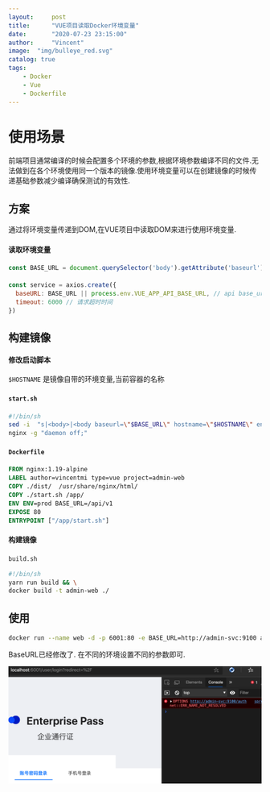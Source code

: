```yaml
---
layout:     post
title:      "VUE项目读取Docker环境变量"
date:       "2020-07-23 23:15:00"
author:     "Vincent"
image:  "img/bulleye_red.svg"
catalog: true
tags:
    - Docker
    - Vue
    - Dockerfile
---
```


# 使用场景

前端项目通常编译的时候会配置多个环境的参数,根据环境参数编译不同的文件.无法做到在各个环境使用同一个版本的镜像.使用环境变量可以在创建镜像的时候传递基础参数减少编译确保测试的有效性.

## 方案

通过将环境变量传递到DOM,在VUE项目中读取DOM来进行使用环境变量.

#### 读取环境变量

```js
const BASE_URL = document.querySelector('body').getAttribute('baseurl')

const service = axios.create({
  baseURL: BASE_URL || process.env.VUE_APP_API_BASE_URL, // api base_url
  timeout: 6000 // 请求超时时间
})

```

##  构建镜像

#### 修改启动脚本

```$HOSTNAME``` 是镜像自带的环境变量,当前容器的名称

####  ```start.sh```

```sh
#!/bin/sh
sed -i  "s|<body>|<body baseurl=\"$BASE_URL\" hostname=\"$HOSTNAME\" env=\"$ENV\">|"  /usr/share/nginx/html/index.html
nginx -g "daemon off;"
```

#### ```Dockerfile```

```Dockerfile
FROM nginx:1.19-alpine
LABEL author=vincentmi type=vue project=admin-web
COPY ./dist/  /usr/share/nginx/html/
COPY ./start.sh /app/
ENV ENV=prod BASE_URL=/api/v1
EXPOSE 80
ENTRYPOINT ["/app/start.sh"]


```

#### 构建镜像

```build.sh```

```sh
#!/bin/sh
yarn run build && \
docker build -t admin-web ./
```

##  使用

```sh
docker run --name web -d -p 6001:80 -e BASE_URL=http://admin-svc:9100 admin-web
```

BaseURL已经修改了. 在不同的环境设置不同的参数即可.

![preview](/img/in-post/adminweb.png)

 

